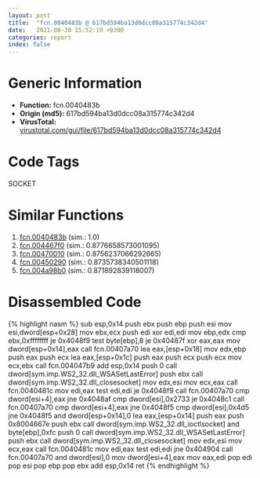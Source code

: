 ```yaml
---
layout: post
title:  "fcn.0040483b @ 617bd594ba13d0dcc08a315774c342d4"
date:   2021-08-30 15:52:19 +0300
categories: report
index: false
---
```


# Generic Information
- **Function:** fcn.0040483b
- **Origin (md5):** 617bd594ba13d0dcc08a315774c342d4
- **VirusTotal:** [virustotal.com/gui/file/617bd594ba13d0dcc08a315774c342d4][virustotal_ref]

# Code Tags
<span class="tag" id="SOCKET">SOCKET</span>


# Similar Functions

1. [fcn.0040483b][similar_1_ref] (sim.: 1.0)
2. [fcn.004467f0][similar_2_ref] (sim.: 0.8776658573001095)
3. [fcn.00470010][similar_3_ref] (sim.: 0.8756237066292665)
4. [fcn.00450290][similar_4_ref] (sim.: 0.8735738340501118)
5. [fcn.004a98b0][similar_5_ref] (sim.: 0.871892839118007)


# Disassembled Code

{% highlight nasm %}
sub esp,0x14
push ebx
push ebp
push esi
mov esi,dword[esp+0x28]
mov ebx,ecx
push edi
xor edi,edi
mov ebp,edx
cmp ebx,0xffffffff
je 0x4048f9
test byte[ebp],8
je 0x40487f
xor eax,eax
mov dword[esp+0x14],eax
call fcn.00407a70
lea eax,[esp+0x18]
mov edx,ebp
push eax
push ecx
lea eax,[esp+0x1c]
push eax
push ecx
push ecx
mov ecx,ebx
call fcn.004047b9
add esp,0x14
push 0
call dword[sym.imp.WS2_32.dll_WSASetLastError]
push ebx
call dword[sym.imp.WS2_32.dll_closesocket]
mov edx,esi
mov ecx,eax
call fcn.0040481c
mov edi,eax
test edi,edi
je 0x4048f9
call fcn.00407a70
cmp dword[esi+4],eax
jne 0x4048af
cmp dword[esi],0x2733
je 0x4048c1
call fcn.00407a70
cmp dword[esi+4],eax
jne 0x4048f5
cmp dword[esi],0x4d5
jne 0x4048f5
and dword[esp+0x14],0
lea eax,[esp+0x14]
push eax
push 0x8004667e
push ebx
call dword[sym.imp.WS2_32.dll_ioctlsocket]
and byte[ebp],0xfc
push 0
call dword[sym.imp.WS2_32.dll_WSASetLastError]
push ebx
call dword[sym.imp.WS2_32.dll_closesocket]
mov edx,esi
mov ecx,eax
call fcn.0040481c
mov edi,eax
test edi,edi
jne 0x404904
call fcn.00407a70
and dword[esi],0
mov dword[esi+4],eax
mov eax,edi
pop edi
pop esi
pop ebp
pop ebx
add esp,0x14
ret
{% endhighlight %}


[similar_1_ref]: /report/fcn.0040483b@b8b9b802e96d8e813c605554cf6f7018
[similar_2_ref]: /report/fcn.004467f0@4fe6510221c33bf023f6abed461fc13f
[similar_3_ref]: /report/fcn.00470010@4fe6510221c33bf023f6abed461fc13f
[similar_4_ref]: /report/fcn.00450290@4fe6510221c33bf023f6abed461fc13f
[similar_5_ref]: /report/fcn.004a98b0@be7fba7cc724acf4ae2900d99e0fc9c3
[virustotal_ref]: https://www.virustotal.com/gui/file/617bd594ba13d0dcc08a315774c342d4